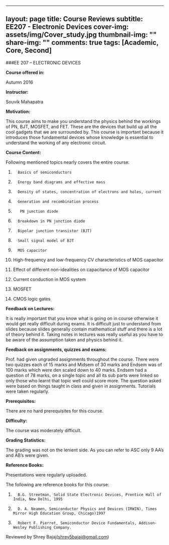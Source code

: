  ---
layout: page
title: Course Reviews
subtitle: EE207 - Electronic Devices
cover-img: assets/img/Cover_study.jpg
thumbnail-img: ""
share-img: ""
comments: true
tags: [Academic, Core, Second]
---




###EE 207 – ELECTRONIC DEVICES


**Course offered in:** 

Autumn 2016

**Instructor:** 

Souvik Mahapatra

**Motivation:**

This course aims to make you understand the physics behind the workings of PN, BJT, MOSFET, and FET. These are the devices that build up all the cool gadgets that we are surrounded by. This course is important because it introduces those fundamental devices whose knowledge is essential to understand the working of any electronic circuit.

**Course Content:**

Following mentioned topics nearly covers the entire course:

1.       Basics of semiconductors

2.       Energy band diagrams and effective mass

3.       Density of states, concentration of electrons and holes, current

4.       Generation and recombination process

5.        PN junction diode

6.       Breakdown in PN junction diode

7.       Bipolar junction transistor (BJT)

8.       Small signal model of BJT

9.       MOS capacitor

10.   High-frequency and low-frequency CV characteristics of MOS capacitor

11.   Effect of different non-idealities on capacitance of MOS capacitor

12.   Current conduction in MOS system

13.   MOSFET

14.   CMOS logic gates

**Feedback on Lectures:**

It is really important that you know what is going on in course otherwise it would get really difficult during exams. It is difficult just to understand from slides because slides generally contain mathematical stuff and there is a lot of theory behind it. Taking notes in lectures was really useful as you have to be aware of the assumption taken and physics behind it.

**Feedback on assignments, quizzes and exams:**

Prof. had given ungraded assignments throughout the course. There were two quizzes each of 15 marks and Midsem of 30 marks and Endsem was of 100 marks which were den scaled down to 40 marks. Endsem had a question of 78 marks, on a single topic and all its sub parts were linked so only those who learnt that topic well could score more. The question asked were based on things taught in class and given in assignments. Tutorials were taken regularly.

**Prerequisites:**

There are no hard prerequisites for this course.

**Difficulty:**

The course was moderately difficult.

**Grading Statistics:**

The grading was not on the lenient side. As you can refer to ASC only 9 AA’s and AB’s were given.

**Reference Books:**

Presentations were regularly uploaded.

The following are reference books for this course:

1.       B.G. Streetman, Solid State Electronic Devices, Prentice Hall of India, New Delhi, 1995

2.       D. A. Neamen, Semiconductor Physics and Devices (IRWIN), Times Mirror High Education Group, Chicago)1997

3.       Robert F. Pierret, Semiconductor Device Fundamentals, Addison-Wesley Publishing Company.

Reviewed by Shrey Bajaj(shrey5bajaj@gmail.com)